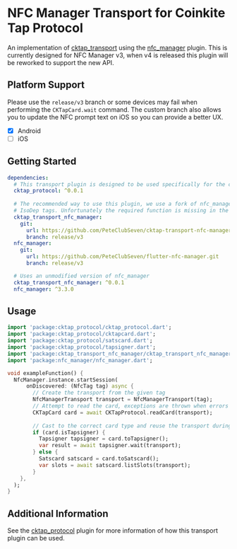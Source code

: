 # NFC Manager Transport for Coinkite Tap Protocol

An implementation of [cktap_transport](https://github.com/PeteClubSeven/cktap-transport) using the [nfc_manager](https://github.com/okadan/flutter-nfc-manager) plugin. This is currently designed for NFC Manager v3, when v4 is released this plugin will be reworked to support the new API.

## Platform Support
Please use the `release/v3` branch or some devices may fail when performing the `CKTapCard.wait` command. The custom branch also allows you to update the NFC prompt text on iOS so you can provide a better UX.
- [x] Android
- [ ] iOS

## Getting Started

```yaml
dependencies:
  # This transport plugin is designed to be used specifically for the cktap_protocol plugin
  cktap_protocol: ^0.0.1
  
  # The recommended way to use this plugin, we use a fork of nfc_manager which supports setting the timeout value for 
  # IsoDep tags. Unfortunately the required function is missing in the official nfc_manager codebase
  cktap_transport_nfc_manager:
    git:
      url: https://github.com/PeteClubSeven/cktap-transport-nfc-manager.git
      branch: release/v3
  nfc_manager:
    git:
      url: https://github.com/PeteClubSeven/flutter-nfc-manager.git
      branch: release/v3

  # Uses an unmodified version of nfc_manager
  cktap_transport_nfc_manager: ^0.0.1
  nfc_manager: ^3.3.0
```

## Usage

```dart
import 'package:cktap_protocol/cktap_protocol.dart';
import 'package:cktap_protocol/cktapcard.dart';
import 'package:cktap_protocol/satscard.dart';
import 'package:cktap_protocol/tapsigner.dart';
import 'package:cktap_transport_nfc_manager/cktap_transport_nfc_manager.dart';
import 'package:nfc_manager/nfc_manager.dart';

void exampleFunction() {
  NfcManager.instance.startSession(
      onDiscovered: (NfcTag tag) async {
        // Create the transport from the given tag
        NfcManagerTransport transport = NfcManagerTransport(tag);
        // Attempt to read the card, exceptions are thrown when errors occur
        CKTapCard card = await CKTapProtocol.readCard(transport);
        
        // Cast to the correct card type and reuse the transport during the same NFC session
        if (card.isTapsigner) {
          Tapsigner tapsigner = card.toTapsigner();
          var result = await tapsigner.wait(transport);
        } else {
          Satscard satscard = card.toSatscard();
          var slots = await satscard.listSlots(transport);
        }
    },
  );
}
```

## Additional Information

See the [cktap_protocol](https://github.com/PeteClubSeven/cktap-protocol-flutter) plugin for more information of how this transport plugin can be used.